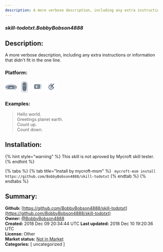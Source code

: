 ```yaml
---
description: A more verbose description, including any extra instructions or
---
```


### _skill-todotxt.BobbyBobson4888_  
## Description:  
A more verbose description, including any extra instructions or
information that didn't fit in the one line.  
  
### Platform:  
 ![Mark I](../.gitbook/assets/mark-1-icon.png)  ![Mark II](../.gitbook/assets/mark-2-icon.png)  ![Picroft](../.gitbook/assets/picroft-icon.png)  ![plasmoid](../.gitbook/assets/kde.png)   
### Examples:  
> Hello world.  
> Greetings planet earth.  
> Count up.  
> Count down.  
  
## Installation:  
{% hint style="warning" %}
This skill is not aproved by Mycroft skill tester.
{% endhint %}
    
{% tabs %}
{% tab title="Install by mycroft-msm" %}
``` mycroft-msm install https://github.com/BobbyBobson4888/skill-todotxt```
{% endtab %}
  {% endtabs %}
    
## Summary:  
**Github:** [https://github.com/BobbyBobson4888/skill-todotxt](https://github.com/BobbyBobson4888/skill-todotxt)  
**Owner:** [@BobbyBobson4888](https://github.com/BobbyBobson4888)  
**Created:** 2018 Dec 09 20:34:44 UTC  **Last updated:** 2018 Dec 10 19:20:36 UTC  
**License:** Other  
**Market status:** [Not in Market](https://market.mycroft.ai/skill/)  
**Categories:** [ uncategorized ]   
